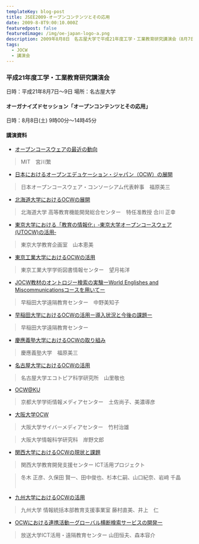 ```yaml
---
templateKey: blog-post
title: JSEE2009-オープンコンテンツとその応用
date: 2009-8-8T9:00:10.000Z
featuredpost: false
featuredimage: /img/oe-japan-logo-a.png
description: 2009年8月8日　名古屋大学で平成21年度工学・工業教育研究講演会（8月7日～9日）が開催され、オーガナイズドセッション（8月8日(土) 9時00分～14時45分）において、「オープンコンテンツとその応用」のテーマでJOCWとしての取り組み、および主要なOCW公開大学の取り組みを紹介しました。
tags:
  - JOCW
  - 講演会
---
```


### 平成21年度工学・工業教育研究講演会

日時：平成21年8月7日～9日
場所：名古屋大学

#### オーガナイズドセッション「オープンコンテンツとその応用」

日時：8月8日(土) 9時00分～14時45分

#### 講演資料

- [オープンコースウェアの最近の動向](/img/JOCW/PDF/JSEE2009/MIT.pdf)

> MIT　宮川繁

- [日本におけるオープンエデュケーション・ジャパン（OCW）の展開](/img/JOCW/PDF/JSEE2009/JOCW.pdf)

> 日本オープンコースウェア・コンソーシアム代表幹事　福原美三

- [北海道大学におけるOCWの展開](/img/JOCW/PDF/JSEE2009/HokkaidoUniv.pdf)

> 北海道大学 高等教育機能開発総合センター　特任准教授 合川 正幸

- [東京大学における「教育の情報化」‐東京大学オープンコースウェア(UTOCW)の活用‐](/img/JOCW/PDF/JSEE2009/TokyoUniv.pdf)

> 東京大学教育企画室　山本恵美

- [東京工業大学におけるOCWの活用](/img/JOCW/PDF/JSEE2009/TokyoTech.pdf)

> 東京工業大学学術図書情報センター　望月祐洋

- [JOCW教材のオントロジー検索の実験ーWorld Englishes and Miscommunicationsコースを用いてー](/img/JOCW/PDF/JSEE2009/Waseda_Nakano.pdf)

> 早稲田大学遠隔教育センター　中野美知子

- [早稲田大学におけるOCWの活用ー導入状況と今後の課題ー](/img/JOCW/PDF/JSEE2009/WasedaUniv.pdf)

> 早稲田大学遠隔教育センター

- [慶應義塾大学におけるOCWの取り組み](/img/JOCW/PDF/JSEE2009/KeioUniv.pdf)

> 慶應義塾大学　福原美三

- [名古屋大学におけるOCWの活用](/img/JOCW/PDF/JSEE2009/NagoyaUniv.pdf)

> 名古屋大学エコトピア科学研究所　山里敬也

- [OCW@KU](/img/JOCW/PDF/JSEE2009/KyotoUniv.pdf)

> 京都大学学術情報メディアセンター　土佐尚子、美濃導彦

- [大阪大学OCW](/img/JOCW/PDF/JSEE2009/OsakaUniv.pdf)

> 大阪大学サイバーメディアセンター　竹村治雄

> 大阪大学情報科学研究科　岸野文郎

- [関西大学におけるOCWの現状と課題](/img/JOCW/PDF/JSEE2009/KaisaiUniv.pdf)

> 関西大学教育開発支援センター ICT活用プロジェクト

> 冬木 正彦、久保田 賢一、田中俊也、杉本仁嗣、山口紀奈、岩﨑 千晶
　　　　　
- [九州大学におけるOCWの活用](/img/JOCW/PDF/JSEE2009/KyushuUniv.pdf)

> 九州大学 情報統括本部教育支援事業室 藤村直美、井上　仁

- [OCWにおける連携活動ーグローバル横断検索サービスの開発ー](/img/JOCW/PDF/JSEE2009/OpenUnivJP.pdf)

> 放送大学ICT活用・遠隔教育センター 山田恒夫、森本容介


